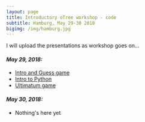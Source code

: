 ```yaml
---
layout: page
title: Introductory oTree workshop - code
subtitle: Hamburg, May 29-30 2018
bigimg: /img/hamburg.jpg
---
```


I will upload the presentations as workshop goes on...

#### _May 29, 2018:_



* [Intro and Guess game](/teaching/hamburg_2018/hamburg_day1.pptx)
* [Intro to Python](/teaching/hamburg_2018/hamburg_day_1_python_intro.pptx)
* [Ultimatum game](/teaching/hamburg_2018/hamburg_day1_ultimatum.pptx)

#### _May 30, 2018:_

* Nothing's here yet

 
